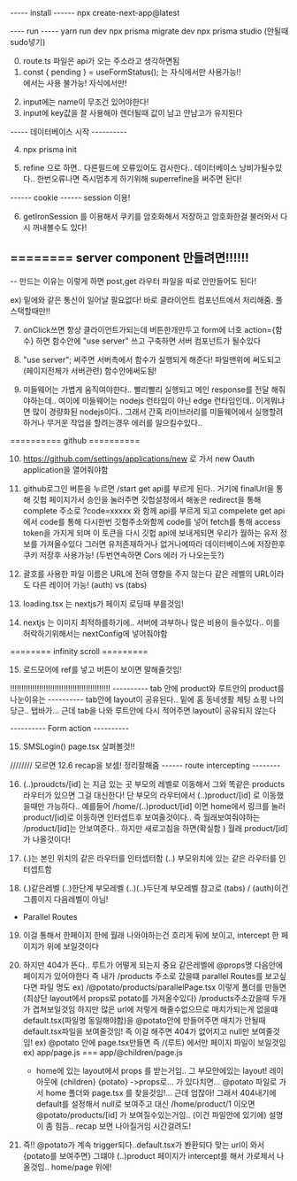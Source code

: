 ----- install ------
npx create-next-app@latest

---- run -----
yarn run dev
npx prisma migrate dev
npx prisma studio (안될때 sudo넣기)

0. route.ts 파일은 api가 오는 주소라고 생각하면됨
1. const { pending } = useFormStatus(); 는 자식에서만 사용가능!! <form> 에서는 사용 불가능! 자식에서만!
2. input에는 name이 무조건 있어야한다!
3. input에 key값을 잘 사용해야 렌더될때 값이 남고 안남고가 유지된다

----- 데이터베이스 시작 ----------

4. npx prisma init

5. refine 으로 하면.. 다른필드에 오류있어도 검사한다.. 데이터베이스 낭비가될수있다.. 한번오류나면 즉시멈추게 하기위해
   superrefine을 써주면 된다!

------ cookie ------ session 이용!

6. getIronSession 를 이용해서 쿠키를 암호화해서 저장하고 암호화한걸 불러와서 다시 꺼내볼수도 있다!

## ======== server component 만들려면!!!!!!

-- 만드는 이유는 이렇게 하면 post,get 라우터 파일을 따로 안만들어도 된다!

ex) 밑에와 같은 통신이 일어날 필요없다! 바로 클라이언트 컴포넌트에서 처리해줌. 풀스택할때만!!

<!-- import { redirect } from "next/navigation"; -->

<!-- export function GET() {
  const baseURL = "https://github.com/login/oauth/authorize";
  const params = {
    client_id: process.env.GITHUB_CLIENT_ID!,
    scope: "read:user,user:email", //로그인 유저에게 뭘 원하는지
    allow_signup: "true", // 깃헙 계정이 있는사람만 가입가능
  };
  //?client_id=~~~~&scope=~~~ 하는대신 밑에의 로직으로 구축가능!
  const formattedParams = new URLSearchParams(params).toString();
  const finalUrl = `${baseURL}?${formattedParams}`;
  console.log("finalUrl", finalUrl);
  return redirect(finalUrl);
} -->

7. onClick쓰면 항상 클라이언트가되는데 버튼한개만두고 form에 너호 action={함수} 하면 함수안에 "use server"
   쓰고 구축하면 서버 컴포넌트가 될수있다

8. "use server"; 써주면 서버측에서 함수가 실행되게 해준다! 파일맨위에 써도되고(페이지전체가 서버관련) 함수안에써도됨!
9. 미들웨어는 가볍게 움직여야한다.. 빨리빨리 실행되고 메인 response를 전달 해줘야하는데.. 여이에 미들웨어는 nodejs 런타임이 아닌 edge 런타임인데.. 이게뭐냐면 많이 경량화된 nodejs이다.. 그래서 간혹 라이브러리를 미들웨어에서 실행할려하거나 무거운 작업을 할려는경우 에러를 일으킬수있다..

========== github ==========

10. https://github.com/settings/applications/new 로 가서 new Oauth application을 열어줘야함
11. github로그인 버튼을 누르면 /start get api를 부르게 된다.. 거기에 finalUrl을 통해 깃헙 페이지가서
    승인을 눌러주면 깃헙설정에서 해놓은 redirect을 통해 complete 주소로 ?code=xxxxx 와 함께 api를 부르게 되고
    compelete get api 에서 code를 통해 다시한번 깃험주소와함께 code를 넣어 fetch를 통해 access token을 가지게 되며 이 토큰을 다시 깃헙 api에 보내게되면 우리가 월하는 유저 정보를 가져올수있다 그러면 유저존재하거나 없거나에따라 데이터베이스에 저장한후 쿠키 저장후 사용가능! (두번연속하면 Cors 에러 가 나오는듯?)

12. 괄호를 사용한 파일 이름은 URL에 전혀 영향을 주지 않는다 같은 레벨의 URL이라도 다른 레이어 가능! (auth) vs (tabs)

13. loading.tsx 는 nextjs가 페이지 로딩때 부를것임!

14. nextjs 는 이미지 최적하를하기에.. 서버에 과부하나 많은 비용이 들수있다.. 이를 허락하기위해서는 nextConfig에 넣어줘야함

======== infinity scroll =========

15. 로드모어에 ref를 넣고 버튼이 보이면 말해줄것임!

<!--  -->
<!--  -->
<!--  -->

!!!!!!!!!!!!!!!!!!!!!!!!!!!!!!!!!!!!!!!!!!!!!
---------- tab 안에 product와 루트안의 product를 나눈이유는 ----------
tab안에 layout이 공유된다.. 밑에 홈 동네생활 체팅 쇼핑 나의당근.. 탭바가...
근데 tab을 나와 루트안에 다시 적어주면 layout이 공유되지 않는다

---------- Form action ----------

15. SMSLogin() page.tsx 살펴볼것!!

//////// 모르면 12.6 recap을 보셈! 정리잘해줌
------ route intercepting --------

16. (..)proudcts/[id] 는 지금 있는 곳 부모의 레벨로 이동해서 그와 똑같은 products 라우터가 있으면 그걸 대신한다!
    단 부모의 라우터에서 (..)product/[id] 로 이동했을때만 가능하다.. 예를들어 /home/(..)product/[id] 이면 home에서 링크를 눌러 product/[id]로 이동하면 인터셉트후 보여줄것이다.. 즉 월래보여줘야하는 /product/[id]는 안보여준다.. 하지만 새로고침을 하면(확실함 ) 월래 product/[id]가 나올것이다!

17. (.)는 본인 위치의 같은 라우터를 인터셉터함 (..) 부모위치에 있는 같은 라우터를 인터셉트함

18. (.)같은레벨 (..)한단계 부모레벨 (..)(..)두단계 부모레벨 참고로 (tabs) / (auth)이건 그룹이지 다음레벨이 아님!

- Parallel Routes

19. 이걸 통해서 한페이지 한에 월래 나와야하는건 흐리게 뒤에 보이고, intercept 한 페이지가 위에 보일것이다
20. 하지만 404가 뜬다.. 루트가 어떻게 되는지 중요
    같은레벨에 @props명 다음안에 페이지가 있어야한다
    즉 내가 /products 주소로 갔을떄 parallel Routes를 보고싶다면
    파일 명도 ex) /@potato/products/parallelPage.tsx 이렇게 폴더를 만들면(최상단 layout에서 props로 potato를 가져올수있다) /products주소갔을때 두개가 겹쳐보일것임
    하지만 많은 url에 저렇게 해줄수없으므로 매치가되는게 없을떄 default.tsx(파일명 동일해야함)을 @potato안에 만들어주면
    매치가 안될때 default.tsx파일을 보여줄것임! 즉 이걸 해주면 404가 없어지고 null만 보여줄것임!
    ex) @potato 안에 page.tsx만들면 즉 /(루트) 에서만 페이지 파일이 보일것임
    ex) app/page.js === app/@children/page.js

    - home에 있는 layout에서 props 를 받는거임.. 그 부모안에있는 layout!
      레이아웃에
      {children}
      {potato} ->props로...
      가 있다치면... @potato 파일로 가서 home 폴더와 page.tsx 를 찾을것임!... 근데 업잖아! 그래서 404내기에 default를 설정해서 null로 보여주고
      대신 /home/product/1 이오면 @potato/products/[id] 가 보여질수있는거임.. (이건 파일안에 있기에)
      설명이 좀 힘듬.. recap 보면 나아질거임 시간걸려도!

21. 즉!! @potato가 계속 trigger되다..default.tsx가 봔환되다 맞는 url이 와서 {potato를 보여주면} 그떄야
    (..)product 페이지가 intercept를 해서 가로체서 나올것임.. home/page 위에!
